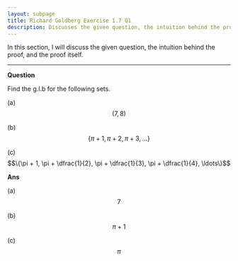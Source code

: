 ```yaml
---
layout: subpage
title: Richard Goldberg Exercise 1.7 Q1
description: Discusses the given question, the intuition behind the proof, and the proof itself
---
```


In this section, I will discuss the given question, the intuition behind the proof, and the
proof itself.

---

**Question**

Find the g.l.b for the following sets.

(a) $$(7, 8)$$

(b) $$\{\pi + 1, \pi + 2, \pi + 3, \ldots\}$$

(c) $$\{\pi + 1, \pi + \dfrac{1}{2}, \pi + \dfrac{1}{3}, \pi + \dfrac{1}{4}, \ldots\}$$

**Ans**

(a) $$7$$

(b) $$\pi + 1$$

(c) $$\pi$$
